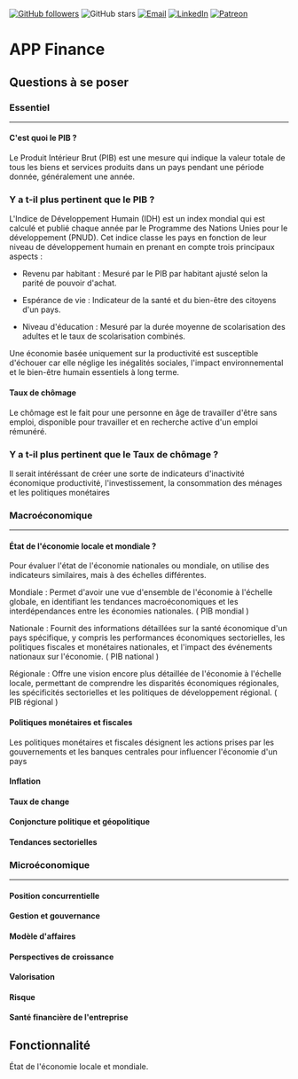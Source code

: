 [![GitHub followers](https://img.shields.io/github/followers/AlchTech?label=Follow&style=for-the-badge)](https://github.com/AlchTech) 
![GitHub stars](https://img.shields.io/github/stars/AlchTech?style=for-the-badge)
[![Email](https://img.shields.io/badge/Email-harmonyfidelis@gmail.com-red?style=for-the-badge&logo=gmail&logoColor=white)](mailto:harmonyfidelis@gmail.com)
[![LinkedIn](https://img.shields.io/badge/-LinkedIn-blue?style=for-the-badge&logo=linkedin&logoColor=white)](https://www.linkedin.com/in/j%C3%A9r%C3%A9my-saletteswozniak/)
[![Patreon](https://img.shields.io/badge/Patreon-Support-orange?style=for-the-badge&logo=patreon&logoColor=white)](https://www.patreon.com/harmonyfidelis)

# APP Finance

## Questions à se poser

### Essentiel

---

#### C'est quoi le PIB ?
Le Produit Intérieur Brut (PIB) est une mesure qui indique la valeur totale de tous les biens et services produits dans un pays pendant une période donnée, généralement une année.

### Y a t-il plus pertinent que le PIB ?
L'Indice de Développement Humain (IDH) est un index mondial qui est calculé et publié chaque année par le Programme des Nations Unies pour le développement (PNUD). Cet indice classe les pays en fonction de leur niveau de développement humain en prenant en compte trois principaux aspects :

- Revenu par habitant : Mesuré par le PIB par habitant ajusté selon la parité de pouvoir d'achat.

- Espérance de vie : Indicateur de la santé et du bien-être des citoyens d'un pays.

- Niveau d'éducation : Mesuré par la durée moyenne de scolarisation des adultes et le taux de scolarisation combinés.

Une économie basée uniquement sur la productivité est susceptible d'échouer car elle néglige les inégalités sociales, l'impact environnemental et le bien-être humain essentiels à long terme.

#### Taux de chômage
Le chômage est le fait pour une personne en âge de travailler d'être sans emploi, disponible pour travailler et en recherche active d'un emploi rémunéré.

### Y a t-il plus pertinent que le Taux de chômage ?
 Il serait intéréssant de créer une sorte de  indicateurs d'inactivité économique productivité, l'investissement, la consommation des ménages et les politiques monétaires

### Macroéconomique

---

#### État de l'économie locale et mondiale ?
Pour évaluer l'état de l'économie nationales ou mondiale, on utilise des indicateurs similaires, mais à des échelles différentes.

Mondiale : Permet d'avoir une vue d'ensemble de l'économie à l'échelle globale, en identifiant les tendances macroéconomiques et les interdépendances entre les économies nationales.
( PIB mondial )

Nationale :  Fournit des informations détaillées sur la santé économique d'un pays spécifique, y compris les performances économiques sectorielles, les politiques fiscales et monétaires nationales, et l'impact des événements nationaux sur l'économie.
( PIB national ) 

Régionale :  Offre une vision encore plus détaillée de l'économie à l'échelle locale, permettant de comprendre les disparités économiques régionales, les spécificités sectorielles et les politiques de développement régional.
( PIB régional ) 

#### Politiques monétaires et fiscales
Les politiques monétaires et fiscales désignent les actions prises par les gouvernements et les banques centrales pour influencer l'économie d'un pays

#### Inflation
#### Taux de change
#### Conjoncture politique et géopolitique
#### Tendances sectorielles

### Microéconomique

---

#### Position concurrentielle
#### Gestion et gouvernance
#### Modèle d'affaires
#### Perspectives de croissance
#### Valorisation
#### Risque
#### Santé financière de l'entreprise

## Fonctionnalité 

État de l'économie locale et mondiale. 
